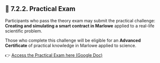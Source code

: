 ## 📄 7.2.2. Practical Exam

Participants who pass the theory exam may submit the practical challenge:  
**Creating and simulating a smart contract in Marlowe** applied to a real-life scientific problem.

Those who complete this challenge will be eligible for an **Advanced Certificate** of practical knowledge in Marlowe applied to science.

👉 [Access the Practical Exam here (Google Doc)](https://docs.google.com/document/d/1f3uTBdAMyzgTD7beNtrkXNuZWqTUy0E0N1Xys0SNLj4/edit?usp=sharing)
